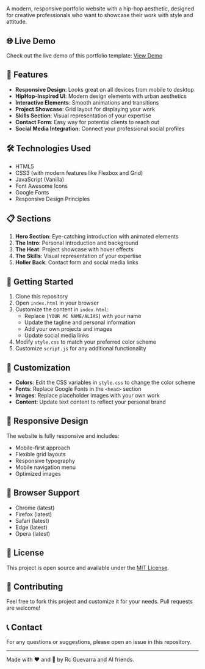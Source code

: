#  

A modern, responsive portfolio website with a hip-hop aesthetic, designed for creative professionals who want to showcase their work with style and attitude.

## 🌐 Live Demo

Check out the live demo of this portfolio template: [View Demo](https://colaguevz.github.io/Sample-Portfolio--HipHop-Theme-/)

## 🎵 Features

- **Responsive Design**: Looks great on all devices from mobile to desktop
- **HipHop-Inspired UI**: Modern design elements with urban aesthetics
- **Interactive Elements**: Smooth animations and transitions
- **Project Showcase**: Grid layout for displaying your work
- **Skills Section**: Visual representation of your expertise
- **Contact Form**: Easy way for potential clients to reach out
- **Social Media Integration**: Connect your professional social profiles

## 🛠️ Technologies Used

- HTML5
- CSS3 (with modern features like Flexbox and Grid)
- JavaScript (Vanilla)
- Font Awesome Icons
- Google Fonts
- Responsive Design Principles

## 📋 Sections

1. **Hero Section**: Eye-catching introduction with animated elements
2. **The Intro**: Personal introduction and background
3. **The Heat**: Project showcase with hover effects
4. **The Skills**: Visual representation of your expertise
5. **Holler Back**: Contact form and social media links

## 🚀 Getting Started

1. Clone this repository
2. Open `index.html` in your browser
3. Customize the content in `index.html`:
   - Replace `[YOUR MC NAME/ALIAS]` with your name
   - Update the tagline and personal information
   - Add your own projects and images
   - Update social media links
4. Modify `style.css` to match your preferred color scheme
5. Customize `script.js` for any additional functionality

## 🎨 Customization

- **Colors**: Edit the CSS variables in `style.css` to change the color scheme
- **Fonts**: Replace Google Fonts in the `<head>` section
- **Images**: Replace placeholder images with your own work
- **Content**: Update text content to reflect your personal brand

## 📱 Responsive Design

The website is fully responsive and includes:
- Mobile-first approach
- Flexible grid layouts
- Responsive typography
- Mobile navigation menu
- Optimized images

## 🔧 Browser Support

- Chrome (latest)
- Firefox (latest)
- Safari (latest)
- Edge (latest)
- Opera (latest)

## 📄 License

This project is open source and available under the [MIT License](LICENSE).

## 👥 Contributing

Feel free to fork this project and customize it for your needs. Pull requests are welcome!

## 📞 Contact

For any questions or suggestions, please open an issue in this repository.

---

Made with ❤️ and 🎵 by Rc Guevarra and AI friends.
